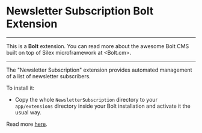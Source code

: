 Newsletter Subscription Bolt Extension
======================================

---

This is a **Bolt** extension. You can read more about the awesome Bolt CMS built on top of Silex microframework at <Bolt.cm>. 

---

The "Newsletter Subscription" extension provides automated management of a list of newsletter subscribers.

To install it:

- Copy the whole `NewsletterSubscription` directory to your `app/extensions` directory inside your Bolt installation and activate it the usual way. 

Read more [here](NewsletterSubscription/readme.md).
